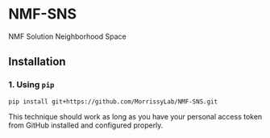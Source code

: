# NMF-SNS
NMF Solution Neighborhood Space


## Installation

### 1. Using `pip`

`pip install git+https://github.com/MorrissyLab/NMF-SNS.git`

This technique should work as long as you have your personal access token from GitHub installed and configured properly.
